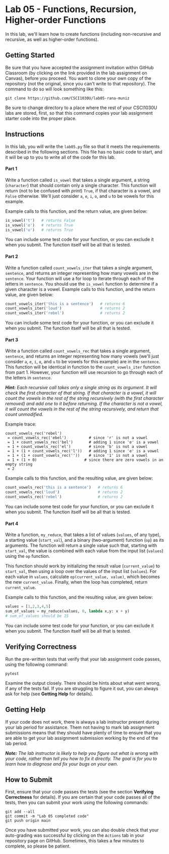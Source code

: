 # Lab 05 - Functions, Recursion, Higher-order Functions

In this lab, we'll learn how to create functions (including non-recursive and recursive, as well as higher-order functions).

## Getting Started

Be sure that you have accepted the assignment invitation within GitHub Classroom (by clicking on the link provided in the lab assignment on Canvas), before you proceed.  You want to clone your own copy of the repository (not the original, since you can't write to that repository).  The command to do so will look something like this:

```
git clone https://github.com/CSCI1030U/lab05-rana-muniz
```

Be sure to change directory to a place where the rest of your CSCI1030U labs are stored, first, so that this command copies your lab assignment starter code into the proper place.

## Instructions

In this lab, you will write the `lab05.py` file so that it meets the requirements described in the following sections.  This file has no basic code to start, and it will be up to you to write all of the code for this lab.

#### Part 1

Write a function called `is_vowel` that takes a single argument, a string (`character`) that should contain only a single character.  This function will return  (not to be confused with _print_) `True`, if that character is a vowel, and `False` otherwise.  We'll just consider `a`, `e`, `i`, `o`, and `u` to be vowels for this example.

Example calls to this function, and the return value, are given below:

```python
is_vowel('t')   # returns False
is_vowel('o')   # returns True
is_vowel('u')   # returns True
```

You can include some test code for your function, or you can exclude it when you submit.  The function itself will be all that is tested.

#### Part 2

Write a function called `count_vowels_iter` that takes a single argument, `sentence`, and returns an integer representing how many vowels are in the `sentence`.  Your function will use a for loop to iterate through each of the letters in `sentence`.  You should use the `is_vowel` function to determine if a given character is a vowel.  Example calls to this function, and the return value, are given below:

```python
count_vowels_iter('this is a sentence')   # returns 6
count_vowels_iter('loud')                 # returns 2
count_vowels_iter('rebel')                # returns 2
```

You can include some test code for your function, or you can exclude it when you submit.  The function itself will be all that is tested.

#### Part 3

Write a function called `count_vowels_rec` that takes a single argument, `sentence`, and returns an integer representing how many vowels (we'll just consider `a`, `e`, `i`, `o`, and `u` to be vowels for this example) are in the `sentence`.  This function will be identical in function to the `count_vowels_iter` function from part 1.  However, your function will use recursion to go through each of the letters in `sentence`.  

_**Hint:** Each recursive call takes only a single string as its argument.  It will check the first character of that string.  If that character is a vowel, it will count the vowels in the rest of the string recursively (with the first character removed) and add one to it before returning.  If the character is not a vowel, it will count the vowels in the rest of the string recursively, and return that count unmodified._

Example trace:
```
count_vowels_rec('rebel')
 = count_vowels_rec('ebel')          # since 'r' is not a vowel
 = 1 + count_vowels_rec('bel')       # adding 1 since 'e' is a vowel
 = 1 + count_vowels_rec('el')        # since 'b' is not a vowel
 = 1 + (1 + count_vowels_rec('l'))   # adding 1 since 'e' is a vowel
 = 1 + (1 + count_vowels_rec(''))    # since '1' is not a vowel
 = 1 + (1 + 0)                     # since there are zero vowels in an empty string
 = 2
```

Example calls to this function, and the resulting value, are given below:

```python
count_vowels_rec('this is a sentence')   # returns 6
count_vowels_rec('loud')                 # returns 2
count_vowels_rec('rebel')                # returns 2
```

You can include some test code for your function, or you can exclude it when you submit.  The function itself will be all that is tested.

#### Part 4

Write a function, `my_reduce`, that takes a list of values (`values`, of any type), a starting value (`start_val`), and a binary (two-argument) function (`op`) as its arguments. The function will return a single value such that, starting with `start_val`, the value is combined with each value from the input list (`values`) using the `op` function.

This function should work by initializing the result value (`current_value`) to `start_val`, then
using a loop over the values of the input list (`values`). For each value in `values`, calculate
`op(current_value, value)`, which becomes the new `current_value`. Finally, when the loop
has completed, return `current_value`.

Example calls to this function, and the resulting value, are given below:

```python
values = [1,2,3,4,5]
sum_of_values = my_reduce(values, 0, lambda x,y: x + y)
# sum_of_values should be 15
```

You can include some test code for your function, or you can exclude it when you submit.  The function itself will be all that is tested.

## Verifying Correctness

Run the pre-written tests that verify that your lab assignment code passes, using the following command:

```
pytest
```

Examine the output closely.  There should be hints about what went wrong, if any of the tests fail.  If you are struggling to figure it out, you can always ask for help (see __Getting Help__ for details).


## Getting Help

If your code does not work, there is always a lab instructor present during your lab period for assistance.  Them not having to mark lab assignment submissions means that they should have plenty of time to ensure that you are able to get your lab assignment submission working by the end of the lab period.

_**Note:** The lab instructor is likely to help you figure out what is wrong with your code, rather than tell you how to fix it directly.  The goal is for you to learn how to diagnose and fix your bugs on your own._



## How to Submit

First, ensure that your code passes the tests (see the section __Verifying Correctness__ for details).  If you are certain that your code passes all of the tests, then you can submit your work using the following commands:

```
git add --all
git commit -m "Lab 05 completed code"
git push origin main
```

Once you have submitted your work, you can also double check that your auto-grading was successful by clicking on the `Actions` tab in your repository page on GitHub.  Sometimes, this takes a few minutes to complete, so please be patient.
